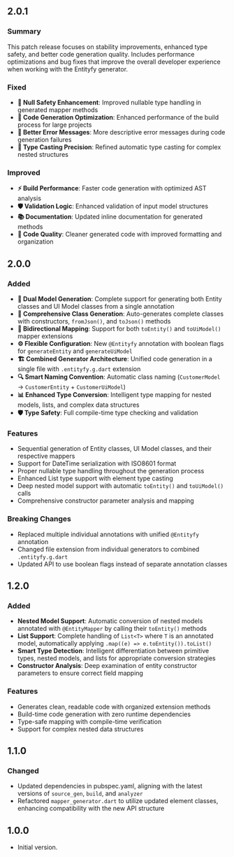 ## 2.0.1

### Summary
This patch release focuses on stability improvements, enhanced type safety, and better code generation quality. Includes performance optimizations and bug fixes that improve the overall developer experience when working with the Entityfy generator.

### Fixed
- **🐛 Null Safety Enhancement**: Improved nullable type handling in generated mapper methods
- **🔧 Code Generation Optimization**: Enhanced performance of the build process for large projects
- **📝 Better Error Messages**: More descriptive error messages during code generation failures
- **🎯 Type Casting Precision**: Refined automatic type casting for complex nested structures

### Improved
- **⚡ Build Performance**: Faster code generation with optimized AST analysis
- **🛡️ Validation Logic**: Enhanced validation of input model structures
- **📚 Documentation**: Updated inline documentation for generated methods
- **🧹 Code Quality**: Cleaner generated code with improved formatting and organization

## 2.0.0

### Added
- **🎯 Dual Model Generation**: Complete support for generating both Entity classes and UI Model classes from a single annotation
- **📝 Comprehensive Class Generation**: Auto-generates complete classes with constructors, `fromJson()`, and `toJson()` methods
- **🔄 Bidirectional Mapping**: Support for both `toEntity()` and `toUiModel()` mapper extensions
- **⚙️ Flexible Configuration**: New `@Entityfy` annotation with boolean flags for `generateEntity` and `generateUiModel`
- **🏗️ Combined Generator Architecture**: Unified code generation in a single file with `.entityfy.g.dart` extension
- **🔍 Smart Naming Convention**: Automatic class naming (`CustomerModel` → `CustomerEntity` + `CustomerUiModel`)
- **📊 Enhanced Type Conversion**: Intelligent type mapping for nested models, lists, and complex data structures
- **🛡️ Type Safety**: Full compile-time type checking and validation

### Features
- Sequential generation of Entity classes, UI Model classes, and their respective mappers
- Support for DateTime serialization with ISO8601 format
- Proper nullable type handling throughout the generation process
- Enhanced List type support with element type casting
- Deep nested model support with automatic `toEntity()` and `toUiModel()` calls
- Comprehensive constructor parameter analysis and mapping

### Breaking Changes
- Replaced multiple individual annotations with unified `@Entityfy` annotation
- Changed file extension from individual generators to combined `.entityfy.g.dart`
- Updated API to use boolean flags instead of separate annotation classes

## 1.2.0

### Added
- **Nested Model Support**: Automatic conversion of nested models annotated with `@EntityMapper` by calling their `toEntity()` methods
- **List Support**: Complete handling of `List<T>` where `T` is an annotated model, automatically applying `.map((e) => e.toEntity()).toList()`
- **Smart Type Detection**: Intelligent differentiation between primitive types, nested models, and lists for appropriate conversion strategies
- **Constructor Analysis**: Deep examination of entity constructor parameters to ensure correct field mapping

### Features
- Generates clean, readable code with organized extension methods
- Build-time code generation with zero runtime dependencies
- Type-safe mapping with compile-time verification
- Support for complex nested data structures

## 1.1.0

### Changed
- Updated dependencies in pubspec.yaml, aligning with the latest versions of `source_gen`, `build`, and `analyzer`
- Refactored `mapper_generator.dart` to utilize updated element classes, enhancing compatibility with the new API structure

## 1.0.0

- Initial version.




